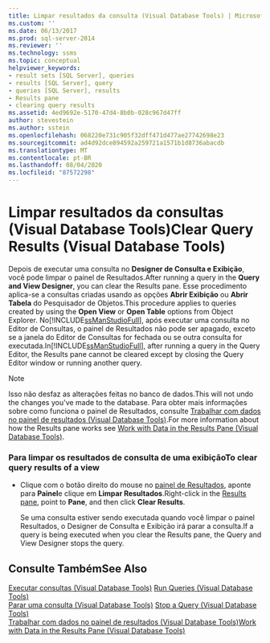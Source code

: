 ```yaml
---
title: Limpar resultados da consulta (Visual Database Tools) | Microsoft Docs
ms.custom: ''
ms.date: 06/13/2017
ms.prod: sql-server-2014
ms.reviewer: ''
ms.technology: ssms
ms.topic: conceptual
helpviewer_keywords:
- result sets [SQL Server], queries
- results [SQL Server], query
- queries [SQL Server], results
- Results pane
- clearing query results
ms.assetid: 4ed9692e-5170-47d4-8b0b-028c967d47ff
author: stevestein
ms.author: sstein
ms.openlocfilehash: 068220e731c905f32dff471d477ae27742698e23
ms.sourcegitcommit: ad4d92dce894592a259721a1571b1d8736abacdb
ms.translationtype: MT
ms.contentlocale: pt-BR
ms.lasthandoff: 08/04/2020
ms.locfileid: "87572298"
---
```

# <a name="clear-query-results-visual-database-tools"></a><span data-ttu-id="8928a-102">Limpar resultados da consultas (Visual Database Tools)</span><span class="sxs-lookup"><span data-stu-id="8928a-102">Clear Query Results (Visual Database Tools)</span></span>
  <span data-ttu-id="8928a-103">Depois de executar uma consulta no **Designer de Consulta e Exibição**, você pode limpar o painel de Resultados.</span><span class="sxs-lookup"><span data-stu-id="8928a-103">After running a query in the **Query and View Designer**, you can clear the Results pane.</span></span> <span data-ttu-id="8928a-104">Esse procedimento aplica-se a consultas criadas usando as opções **Abrir Exibição** ou **Abrir Tabela** do Pesquisador de Objetos.</span><span class="sxs-lookup"><span data-stu-id="8928a-104">This procedure applies to queries created by using the **Open View** or **Open Table** options from Object Explorer.</span></span> <span data-ttu-id="8928a-105">No[!INCLUDE[ssManStudioFull](../../includes/ssmanstudiofull-md.md)], após executar uma consulta no Editor de Consultas, o painel de Resultados não pode ser apagado, exceto se a janela do Editor de Consultas for fechada ou se outra consulta for executada.</span><span class="sxs-lookup"><span data-stu-id="8928a-105">In[!INCLUDE[ssManStudioFull](../../includes/ssmanstudiofull-md.md)], after running a query in the Query Editor, the Results pane cannot be cleared except by closing the Query Editor window or running another query.</span></span>  
  
> [!NOTE]  
>  <span data-ttu-id="8928a-106">Isso não desfaz as alterações feitas no banco de dados.</span><span class="sxs-lookup"><span data-stu-id="8928a-106">This will not undo the changes you've made to the database.</span></span> <span data-ttu-id="8928a-107">Para obter mais informações sobre como funciona o painel de Resultados, consulte [Trabalhar com dados no painel de resultados &#40;Visual Database Tools&#41;](visual-database-tools.md).</span><span class="sxs-lookup"><span data-stu-id="8928a-107">For more information about how the Results pane works see [Work with Data in the Results Pane &#40;Visual Database Tools&#41;](visual-database-tools.md).</span></span>  
  
### <a name="to-clear-query-results-of-a-view"></a><span data-ttu-id="8928a-108">Para limpar os resultados de consulta de uma exibição</span><span class="sxs-lookup"><span data-stu-id="8928a-108">To clear query results of a view</span></span>  
  
-   <span data-ttu-id="8928a-109">Clique com o botão direito do mouse no [painel de Resultados](visual-database-tools.md), aponte para **Painel**e clique em **Limpar Resultados**.</span><span class="sxs-lookup"><span data-stu-id="8928a-109">Right-click in the [Results pane](visual-database-tools.md), point to **Pane**, and then click **Clear Results**.</span></span>  
  
     <span data-ttu-id="8928a-110">Se uma consulta estiver sendo executada quando você limpar o painel Resultados, o Designer de Consulta e Exibição irá parar a consulta.</span><span class="sxs-lookup"><span data-stu-id="8928a-110">If a query is being executed when you clear the Results pane, the Query and View Designer stops the query.</span></span>  
  
## <a name="see-also"></a><span data-ttu-id="8928a-111">Consulte Também</span><span class="sxs-lookup"><span data-stu-id="8928a-111">See Also</span></span>  
 <span data-ttu-id="8928a-112">[Executar consultas &#40;Visual Database Tools&#41;](run-queries-visual-database-tools.md) </span><span class="sxs-lookup"><span data-stu-id="8928a-112">[Run Queries &#40;Visual Database Tools&#41;](run-queries-visual-database-tools.md) </span></span>  
 <span data-ttu-id="8928a-113">[Parar uma consulta &#40;Visual Database Tools&#41;](stop-a-query-visual-database-tools.md) </span><span class="sxs-lookup"><span data-stu-id="8928a-113">[Stop a Query &#40;Visual Database Tools&#41;](stop-a-query-visual-database-tools.md) </span></span>  
 [<span data-ttu-id="8928a-114">Trabalhar com dados no painel de resultados &#40;Visual Database Tools&#41;</span><span class="sxs-lookup"><span data-stu-id="8928a-114">Work with Data in the Results Pane &#40;Visual Database Tools&#41;</span></span>](visual-database-tools.md)  
  
  
